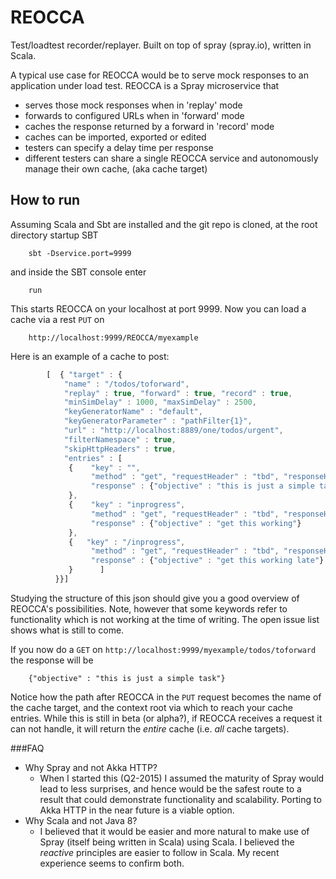 # REOCCA
Test/loadtest recorder/replayer.
Built on top of spray (spray.io), written in Scala.

A typical use case for REOCCA would be to serve mock responses to an application under load test. REOCCA is a Spray microservice that 
* serves those mock responses when in 'replay' mode
* forwards to configured URLs when in 'forward' mode
* caches the response returned by a forward in 'record' mode
* caches can be imported, exported or edited
* testers can specify a delay time per response
* different testers can share a single REOCCA service and autonomously manage their own cache, (aka cache target)

## How to run
Assuming Scala and Sbt are installed and the git repo is cloned, at the root directory startup SBT
```
    sbt -Dservice.port=9999
```
and inside the SBT console enter
```
    run
```    
This starts REOCCA on your localhost at port 9999.
Now you can load a cache via a rest `PUT` on 
```
    http://localhost:9999/REOCCA/myexample
```
    
Here is an example of a cache to post:
```javascript
        [  { "target" : {
            "name" : "/todos/toforward",
            "replay" : true, "forward" : true, "record" : true,
            "minSimDelay" : 1000, "maxSimDelay" : 2500,
            "keyGeneratorName" : "default",
            "keyGeneratorParameter" : "pathFilter{1}",
            "url" : "http://localhost:8889/one/todos/urgent",
            "filterNamespace" : true,
            "skipHttpHeaders" : true,
            "entries" : [
             {    "key" : "",
                  "method" : "get", "requestHeader" : "tbd", "responseHeader" : "tbd",
                  "response" : {"objective" : "this is just a simple task"}
             },
             {    "key" : "inprogress",
                  "method" : "get", "requestHeader" : "tbd", "responseHeader" : "tbd",
                  "response" : {"objective" : "get this working"}
             },
             {   "key" : "/inprogress",
                  "method" : "get", "requestHeader" : "tbd", "responseHeader" : "tbd",
                  "response" : {"objective" : "get this working late"}
             }      ]
          }}]
```
Studying the structure of this json should give you a good overview of REOCCA's possibilities.
Note, however that some keywords refer to functionality which is not working at the time of writing. The open issue list shows what is still to come.

If you now do a `GET` on
    `http://localhost:9999/myexample/todos/toforward`
the response will be
```
    {"objective" : "this is just a simple task"}
```
Notice how the path after REOCCA in the `PUT` request becomes the name of the cache target, and the context root via which to reach your cache entries.
While this is still in beta (or alpha?), if REOCCA receives a request it can not handle, it will return the *entire* cache (i.e. *all* cache targets).
 


###FAQ
* Why Spray and not Akka HTTP?
    * When I started this (Q2-2015) I assumed the maturity of Spray would lead to less surprises, and hence would be the safest route to a result that could demonstrate functionality and scalability. Porting to Akka HTTP in the near future is a viable option.
* Why Scala and not Java 8?
    * I believed that it would be easier and more natural to make use of Spray (itself being written in Scala) using Scala. I believed the *reactive* principles are easier to follow in Scala. My recent experience seems to confirm both.
    
